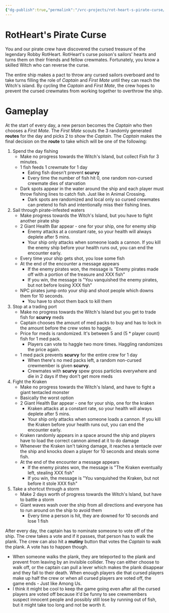 ```yaml
---
{"dg-publish":true,"permalink":"/vrc-projects/rot-heart-s-pirate-curse/","dgHomeLink":true,"dgPassFrontmatter":false,"dgShowBacklinks":true,"dgShowLocalGraph":true}
---
```


# RotHeart's Pirate Curse
You and our pirate crew have discovered the cursed treasure of the legendary Robby RotHeart. RotHeart's curse poison's sailors' hearts and turns them on their friends and fellow crewmates. Fortunately, you know a skilled Witch who can reverse the curse.

The entire ship makes a pact to throw any cursed sailors overboard and to take turns filling the role of *Captain* and *First Mate* until they can reach the Witch's island. By cycling the *Captain* and *First Mate*, the crew hopes to prevent the cursed crewmates from working together to overthrow the ship.

# Gameplay
At the start of every day, a new person becomes the *Captain* who then chooses a *First Mate*. The *First Mate* scouts the 3 randomly generated **routes** for the day and picks 2 to show the *Captain*. The *Captain* makes the final decision on the **route** to take which will be one of the following:
1. Spend the day fishing
	- Make no progress towards the Witch's Island, but collect Fish for 3 minutes.
	- 1 fish feeds 1 crewmate for 1 day
		- Eating fish doesn't prevent **scurvy**
		- Every time the number of fish hit 0, one random non-cursed crewmate dies of starvation
	- Dark spots appear in the water around the ship and each player must throw fishing lines to catch fish. Just like in Animal Crossing.
		- Dark spots are randomized and local only so cursed crewmates can pretend to fish and intentionally miss their fishing lines.
2. Sail through pirate-infested waters
	- Make progress towards the Witch's Island, but you have to fight another pirate ship
	- 2 Giant Health Bar appear - one for your ship, one for enemy ship
		- Enemy attacks at a constant rate, so your health will always deplete after 5 mins.
		- Your ship only attacks when someone loads a cannon. If you kill the enemy ship before your health runs out, you can end the encounter early.
	- Every time your ship gets shot, you lose some fish
	- At the end of the encounter a message appears
		- If the enemy pirates won, the message is "Enemy pirates made off with a portion of the treasure and XXX fish"
		- If you win, the message is "You vanquished the enemy pirates, but not before losing XXX fish"
	- NPC pirates jump onto your ship and shoot people which downs them for 10 seconds.
		- You have to shoot them back to kill them
3. Stop at a trading port
	- Make no progress towards the Witch's Island but you get to trade fish for **scurvy** meds
	- Captain chooses the amount of med packs to buy and has to lock in the amount before the crew votes to haggle.
	- Price for meds is randomized. It's between 5 and (5 * player count) fish for 1 med pack.
		- Players can vote to haggle two more times. Haggling randomizes the price again.
	- 1 med pack prevents **scurvy** for the entire crew for 1 day
		- When there's no med packs left, a random non-cursed crewmember is given **scurvy**.
		- Crewmates with **scurvy** spew gross particles everywhere and die in 2 days if they don't get more meds
4. Fight the Kraken
	- Make no progress towards the Witch's Island, and have to fight a giant tentacled monster
	- Basically the worst option
	- 2 Giant Health Bar appear - one for your ship, one for the kraken
		- Kraken attacks at a constant rate, so your health will always deplete after 5 mins.
		- Your ship only attacks when someone loads a cannon. If you kill the Kraken before your health runs out, you can end the encounter early.
	- Kraken randomly appears in a space around the ship and players have to load the correct cannon aimed at it to do damage
	- Whenever the Kraken isn't taking damage, it reaches a tentacle over the ship and knocks down a player for 10 seconds and steals some fish.
	- At the end of the encounter a message appears
		- If the enemy pirates won, the message is "The Kraken eventually left, stealing XXX fish"
		- If you win, the message is "You vanquished the Kraken, but not before it stole XXX fish"
5. Take a shortcut through a storm
	- Make 2 days worth of progress towards the Witch's Island, but have to battle a storm
	- Giant waves wash over the ship from all directions and everyone has to run around on the ship to avoid them
		- Every time a person is hit, they are downed for 10 seconds and lose 1 fish

After every day, the captain has to nominate someone to vote off of the ship. The crew takes a vote and if it passes, that person has to walk the plank. The crew can also hit a **mutiny** button that votes the *Captain* to walk the plank. A vote has to happen though.
 - When someone walks the plank, they are teleported to the plank and prevent from leaving by an invisible collider. They can either choose to walk off, or the captain can pull a lever which makes the plank disappear and they fall to their death.
When enough players die that cursed players make up half the crew or when all cursed players are voted off, the game ends - Just like Among Us.
 - I think it might be cool to keep the game going even after all the cursed players are voted off because it'd be funny to see crewmembers suspect innocent people and possibly still lose by running out of fish, but it might take too long and not be worth it.